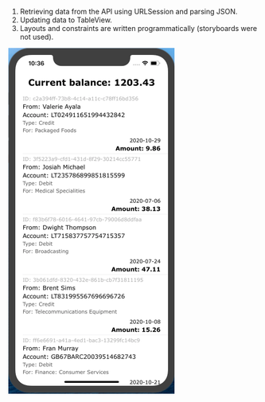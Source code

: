 1. Retrieving data from the API using URLSession and parsing JSON.
2. Updating data to TableView.
3. Layouts and constraints are written programmatically (storyboards were not used).

![Screenshot](Screenshot.png)
